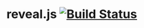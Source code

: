 # reveal.js [![Build Status](https://travis-ci.org/hakimel/reveal.js.svg?branch=master)](https://travis-ci.org/hakimel/reveal.js)
